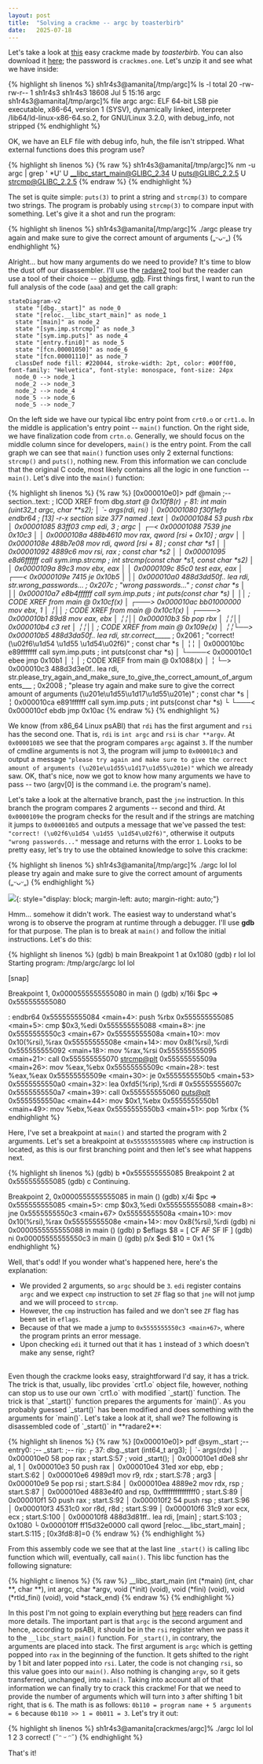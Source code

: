 ```yaml
---
layout: post
title:  "Solving a crackme -- argc by toasterbirb"
date:   2025-07-18
---
```


Let's take a look at [this](https://crackmes.one/crackme/68698837aadb6eeafb399017) easy crackme made by *toasterbirb*. You can also download it [here](/crackmes/68698837aadb6eeafb399017.zip); the password is `crackmes.one`. Let's unzip it and see what we have inside:

{% highlight sh linenos %}
sh1r4s3@amanita[/tmp/argc]% ls -l
total 20
-rw-rw-r-- 1 sh1r4s3 sh1r4s3 18608 Jul  5 15:16 argc
sh1r4s3@amanita[/tmp/argc]% file argc
argc: ELF 64-bit LSB pie executable, x86-64, version 1 (SYSV), dynamically linked, interpreter /lib64/ld-linux-x86-64.so.2, for GNU/Linux 3.2.0, with debug_info, not stripped
{% endhighlight %}

OK, we have an ELF file with debug info, huh, the file isn't stripped. What external functions does this program use?

{% highlight sh linenos %}
{% raw %}
sh1r4s3@amanita[/tmp/argc]% nm -u argc | grep ' *U'
                 U __libc_start_main@GLIBC_2.34
                 U puts@GLIBC_2.2.5
                 U strcmp@GLIBC_2.2.5
{% endraw %}
{% endhighlight %}

The set is quite simple: `puts(3)` to print a string and `strcmp(3)` to compare two strings. The program is probably using `strcmp(3)` to compare input with something. Let's give it a shot and run the program:

{% highlight sh linenos %}
sh1r4s3@amanita[/tmp/argc]% ./argc
please try again and make sure to give the correct amount of arguments („ᵕᴗᵕ„)
{% endhighlight %}

Alright... but how many arguments do we need to provide? It's time to blow the dust off our disassembler. I'll use the [radare2](https://www.radare.org/n/) tool but the reader can use a tool of their choice -- [objdump](https://www.gnu.org/software/binutils/), [gdb](https://www.sourceware.org/gdb/). First things first, I want to run the full analysis of the code (`aaa`) and get the call graph:

```mermaid!
stateDiagram-v2
  state "[dbg._start]" as node_0
  state "[reloc.__libc_start_main]" as node_1
  state "[main]" as node_2
  state "[sym.imp.strcmp]" as node_3
  state "[sym.imp.puts]" as node_4
  state "[entry.fini0]" as node_5
  state "[fcn.00001050]" as node_6
  state "[fcn.00001110]" as node_7
  classDef node fill: #220044, stroke-width: 2pt, color: #00ff00, font-family: "Helvetica", font-style: monospace, font-size: 24px
  node_0 --> node_1
  node_2 --> node_3
  node_2 --> node_4
  node_5 --> node_6
  node_5 --> node_7
```

On the left side we have our typical libc entry point from `crt0.o` or `crt1.o`. In the middle is application's entry point -- `main()` function. On the right side, we have finalization code from `crtn.o`. Generally, we should focus on the middle column since for developers, `main()` is the entry point. From the call graph we can see that `main()` function uses only 2 external functions: `strcmp()` and `puts()`, nothing new. From this information we can conclude that the original C code, most likely contains all the logic in one function -- `main()`. Let's dive into the `main()` function:

{% highlight sh linenos %}
{% raw %}
[0x000010e0]> pdf @main
            ;-- section..text:
            ; ICOD XREF from dbg._start @ 0x10f8(r)
┌ 81: int main (uint32_t argc, char **s2);
│ `- args(rdi, rsi)
│           0x00001080      f30f1efa       endbr64                     ; [13] -r-x section size 377 named .text
│           0x00001084      53             push rbx
│           0x00001085      83ff03         cmp edi, 3                  ; argc
│       ┌─< 0x00001088      7539           jne 0x10c3
│       │   0x0000108a      488b4610       mov rax, qword [rsi + 0x10] ; argv
│       │   0x0000108e      488b7e08       mov rdi, qword [rsi + 8]    ; const char *s1
│       │   0x00001092      4889c6         mov rsi, rax                ; const char *s2
│       │   0x00001095      e8d6ffffff     call sym.imp.strcmp         ; int strcmp(const char *s1, const char *s2)
│       │   0x0000109a      89c3           mov ebx, eax
│       │   0x0000109c      85c0           test eax, eax
│      ┌──< 0x0000109e      7415           je 0x10b5
│      ││   0x000010a0      488d3dd50f..   lea rdi, str.wrong_passwords... ; 0x207c ; "wrong passwords..." ; const char *s
│      ││   0x000010a7      e8b4ffffff     call sym.imp.puts           ; int puts(const char *s)
│      ││   ; CODE XREF from main @ 0x10cf(x)
│     ┌───> 0x000010ac      bb01000000     mov ebx, 1
│     ╎││   ; CODE XREF from main @ 0x10c1(x)
│    ┌────> 0x000010b1      89d8           mov eax, ebx
│    ╎╎││   0x000010b3      5b             pop rbx
│    ╎╎││   0x000010b4      c3             ret
│    ╎╎││   ; CODE XREF from main @ 0x109e(x)
│    ╎╎└──> 0x000010b5      488d3da50f..   lea rdi, str.correct______  ; 0x2061 ; "correct! (\u02f6\u1d54 \u1d55 \u1d54\u02f6)" ; const char *s
│    ╎╎ │   0x000010bc      e89fffffff     call sym.imp.puts           ; int puts(const char *s)
│    └────< 0x000010c1      ebee           jmp 0x10b1
│     ╎ │   ; CODE XREF from main @ 0x1088(x)
│     ╎ └─> 0x000010c3      488d3d3e0f..   lea rdi, str.please_try_again_and_make_sure_to_give_the_correct_amount_of_arguments___ ; 0x2008 ; "please try again and make sure to give the correct amount of arguments (\u201e\u1d55\u1d17\u1d55\u201e)" ; const char *s
│     ╎     0x000010ca      e891ffffff     call sym.imp.puts           ; int puts(const char *s)
└     └───< 0x000010cf      ebdb           jmp 0x10ac
{% endraw %}
{% endhighlight %}

We know (from x86_64 Linux psABI) that `rdi` has the first argument and `rsi` has the second one. That is, `rdi` is `int argc` and `rsi` is `char **argv`. At `0x00001085` we see that the program compares `argc` against `3`. If the number of cmdline arguments is not 3, the program will jump to `0x000010c3` and output a message `"please try again and make sure to give the correct amount of arguments (\u201e\u1d55\u1d17\u1d55\u201e)"` which we already saw. OK, that's nice, now we got to know how many arguments we have to pass -- two (argv[0] is the command i.e. the program's name).

Let's take a look at the alternative branch, past the `jne` instruction. In this branch the program compares 2 arguments -- second and third. At `0x0000109e` the program checks for the result and if the strings are matching it jumps to `0x000010b5` and outputs a message that we've passed the test: `"correct! (\u02f6\u1d54 \u1d55 \u1d54\u02f6)"`, otherwise it outputs `"wrong passwords..."` message and returns with the error `1`. Looks to be pretty easy, let's try to use the obtained knowledge to solve this crackme:

{% highlight sh linenos %}
sh1r4s3@amanita[/tmp/argc]% ./argc lol lol
please try again and make sure to give the correct amount of arguments („ᵕᴗᵕ„)
{% endhighlight %}

![](/img/articles/crackme_argc/what.png){: style="display: block; margin-left: auto; margin-right: auto;"}

Hmm... somehow it didn't work. The easiest way to understand what's wrong is to observe the program at runtime through a debugger. I'll use **gdb** for that purpose. The plan is to break at `main()` and follow the initial instructions. Let's do this:

{% highlight sh linenos %}
(gdb) b main
Breakpoint 1 at 0x1080
(gdb) r lol lol
Starting program: /tmp/argc/argc lol lol

[snap]

Breakpoint 1, 0x0000555555555080 in main ()
(gdb) x/16i $pc
=> 0x555555555080 <main>:       endbr64
   0x555555555084 <main+4>:     push   %rbx
   0x555555555085 <main+5>:     cmp    $0x3,%edi
   0x555555555088 <main+8>:     jne    0x5555555550c3 <main+67>
   0x55555555508a <main+10>:    mov    0x10(%rsi),%rax
   0x55555555508e <main+14>:    mov    0x8(%rsi),%rdi
   0x555555555092 <main+18>:    mov    %rax,%rsi
   0x555555555095 <main+21>:    call   0x555555555070 <strcmp@plt>
   0x55555555509a <main+26>:    mov    %eax,%ebx
   0x55555555509c <main+28>:    test   %eax,%eax
   0x55555555509e <main+30>:    je     0x5555555550b5 <main+53>
   0x5555555550a0 <main+32>:    lea    0xfd5(%rip),%rdi        # 0x55555555607c
   0x5555555550a7 <main+39>:    call   0x555555555060 <puts@plt>
   0x5555555550ac <main+44>:    mov    $0x1,%ebx
   0x5555555550b1 <main+49>:    mov    %ebx,%eax
   0x5555555550b3 <main+51>:    pop    %rbx
{% endhighlight %}

Here, I've set a breakpoint at `main()` and started the program with 2 arguments. Let's set a breakpoint at `0x555555555085` where `cmp` instruction is located, as this is our first branching point and then let's see what happens next.

{% highlight sh linenos %}
(gdb) b *0x555555555085
Breakpoint 2 at 0x555555555085
(gdb) c
Continuing.

Breakpoint 2, 0x0000555555555085 in main ()
(gdb) x/4i $pc
=> 0x555555555085 <main+5>:     cmp    $0x3,%edi
   0x555555555088 <main+8>:     jne    0x5555555550c3 <main+67>
   0x55555555508a <main+10>:    mov    0x10(%rsi),%rax
   0x55555555508e <main+14>:    mov    0x8(%rsi),%rdi
(gdb) ni
0x0000555555555088 in main ()
(gdb) p $eflags
$8 = [ CF AF SF IF ]
(gdb) ni
0x00005555555550c3 in main ()
(gdb) p/x $edi
$10 = 0x1
{% endhighlight %}

Well, that's odd! If you wonder what's happened here, here's the explanation:

* We provided 2 arguments, so `argc` should be `3`. `edi` register contains `argc` and we expect `cmp` instruction to set `ZF` flag so that `jne` will not jump and we will proceed to `strcmp`.
* However, the `cmp` instruction has failed and we don't see `ZF` flag has been set in `eflags`.
* Because of that we made a jump to `0x5555555550c3 <main+67>`, where the program prints an error message.
* Upon checking `edi` it turned out that it has `1` instead of `3` which doesn't make any sense, right?

<br>
Even though the crackme looks easy, straightforward I'd say, it has a trick. The trick is that, usually, libc provides `crt1.o` object file, however, nothing can stop us to use our own `crt1.o` with modified `_start()` function. The trick is that `_start()` function prepares the arguments for `main()`. As you probably guessed `_start()` has been modified and does something with the arguments for `main()`. Let's take a look at it, shall we? The following is disassembled code of `_start()` in **radare2**:

{% highlight sh linenos %}
{% raw %}
[0x000010e0]> pdf @sym._start
            ;-- entry0:
            ;-- _start:
            ;-- rip:
┌ 37: dbg._start (int64_t arg3);
│ `- args(rdx)
│           0x000010e0      58             pop rax                     ; start.S:57 ; void _start();
│           0x000010e1      d0e8           shr al, 1
│           0x000010e3      50             push rax
│           0x000010e4      31ed           xor ebp, ebp                ; start.S:62
│           0x000010e6      4989d1         mov r9, rdx                 ; start.S:78 ; arg3
│           0x000010e9      5e             pop rsi                     ; start.S:84
│           0x000010ea      4889e2         mov rdx, rsp                ; start.S:87
│           0x000010ed      4883e4f0       and rsp, 0xfffffffffffffff0 ; start.S:89
│           0x000010f1      50             push rax                    ; start.S:92
│           0x000010f2      54             push rsp                    ; start.S:96
│           0x000010f3      4531c0         xor r8d, r8d                ; start.S:99
│           0x000010f6      31c9           xor ecx, ecx                ; start.S:100
│           0x000010f8      488d3d81ff..   lea rdi, [main]             ; start.S:103 ; 0x1080
└           0x000010ff      ff15d32e0000   call qword [reloc.__libc_start_main] ; start.S:115 ; [0x3fd8:8]=0
{% endraw %}
{% endhighlight %}

From this assembly code we see that at the last line `_start()` is calling libc function which will, eventually, call `main()`. This libc function has the following signature:

{% highlight c linenos %}
{% raw %}
__libc_start_main (int (*main) (int, char **, char **),
                                int argc, char *argv,
                                void (*init) (void), void (*fini) (void),
                                void (*rtld_fini) (void), void *stack_end)
{% endraw %}
{% endhighlight %}

In this post I'm not going to explain everything but [here](https://sourceware.org/git/?p=glibc.git;a=blob;f=sysdeps/x86_64/start.S;h=6cb661bf04eb0657cf63dfd5b2085e8281c17421;hb=HEAD) readers can find more details. The important part is that `argc` is the second argument and hence, according to psABI, it should be in the `rsi` register when we pass it to the `__libc_start_main()` function. For `_start()`, in contrary, the arguments are placed into stack. The first argument is `argc` which is getting popped into `rax` in the beginning of the function. It gets shifted to the right by 1 bit and later popped into `rsi`. Later, the code is not changing `rsi`, so this value goes into our `main()`. Also nothing is changing `argv`, so it gets transferred, unchanged, into `main()`. Taking into account all of that information we can finally try to crack this crackme! For that we need to provide the number of arguments which will turn into `3` after shifting 1 bit right, that is `6`. The math is as follows: `0b110 = program name + 5 arguments = 6` because `0b110 >> 1 = 0b011 = 3`. Let's try it out:

{% highlight sh linenos %}
sh1r4s3@amanita[crackmes/argc]% ./argc lol lol 1 2 3
correct! (˶ᵔ ᵕ ᵔ˶)
{% endhighlight %}

That's it!
